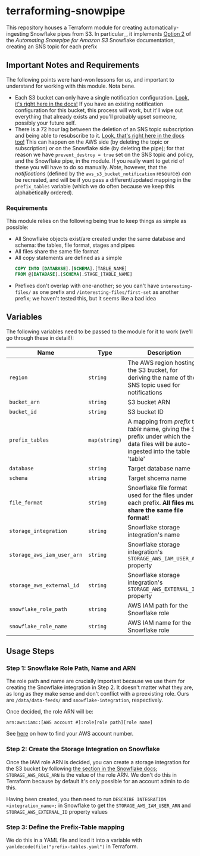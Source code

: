 # terraforming-snowpipe

This repository houses a Terraform module for creating automatically-ingesting Snowflake
pipes from S3. In particular_, it implements [Option 2](https://docs.snowflake.com/en/user-guide/data-load-snowpipe-auto-s3.html#option-2-configuring-amazon-sns-to-automate-snowpipe-using-sqs-notifications)
of the _Automating Snowpipe for Amazon S3_ Snowflake documentation, creating an SNS
topic for each prefix

## Important Notes and Requirements

The following points were hard-won lessons for us, and important to understand for working with this
module. Nota bene.

- Each S3 bucket can only have a single notification configuration.
  [Look, it's right here in the docs!](https://registry.terraform.io/providers/hashicorp/aws/latest/docs/resources/s3_bucket_notification)
  If you have an existing notification configuration for this bucket, this process will work, but
  it'll wipe out everything that already exists and you'll probably upset someone, possibly your
  future self.
- There is a 72 hour lag between the deletion of an SNS topic subscription and being able to
  resubscribe to it.
  [Look, that's right here in the docs too!](https://docs.snowflake.com/en/user-guide/data-load-snowpipe-ts.html#snowpipe-stops-loading-files-after-amazon-sns-topic-subscription-is-deleted)
  This can happen on the AWS side (by deleting the topic or subscription) _or_ on the Snowflake side
  (by deleting the pipe); for that reason we have `prevent_destroy = true` set on the SNS topic
  and policy, and the Snowflake pipe, in the module. If you really want to get rid of these you
  will have to do so manually. *Note*, however, that the _notifications_ (defined by the
  `aws_s3_bucket_notification` resource) _can_ be recreated, and will be if you pass a
  different/updated mapping in the `prefix_tables` variable (which we do often because we keep this
  alphabetically ordered).


### Requirements

This module relies on the following being true to keep things as simple as possible:

- All Snowflake objects exist/are created under the same database and schema: the tables,
  file format, stages and pipes
- All files share the same file format
- All copy statements are defined as a simple
  ```sql
  COPY INTO [DATABASE].[SCHEMA].[TABLE_NAME]
  FROM @[DATABASE].[SCHEMA].STAGE_[TABLE_NAME]
  ```
- Prefixes don't overlap with one-another; so you can't have `interesting-files/` as one prefix
  and `/interesting-files/first-set` as another prefix; we haven't tested this, but it seems like a
  bad idea


## Variables

The following variables need to be passed to the module for it to work (we'll go through these in detail!):

| Name                             | Type          | Description                                                                                                                           |
|----------------------------------|---------------|---------------------------------------------------------------------------------------------------------------------------------------|
| `region`                         | `string`      | The AWS region hosting the S3 bucket, for deriving the name of the SNS topic used for notifications                                   |
| `bucket_arn`                     | `string`      | S3 bucket ARN                                                                                                                         |
| `bucket_id`                      | `string`      | S3 bucket ID                                                                                                                          |
| `prefix_tables`                  | `map(string)` | A mapping from *prefix* to *table* name, giving the S3 prefix under which the data files will be auto-ingested into the table 'table' |
| `database`                       | `string`      | Target database name                                                                                                                  |
| `schema`                         | `string`      | Target shcema name                                                                                                                    |
| `file_format`                    | `string`      | Snowflake file format used for the files under each prefix. **All files _must_ share the same file format!**                          |
| `storage_integration`            | `string`      | Snowflake storage integration's name                                                                                                  |
| `storage_aws_iam_user_arn`       | `string`      | Snowflake storage integration's `STORAGE_AWS_IAM_USER_ARN` property                                                                   |
| `storage_aws_external_id`        | `string`      | Snowflake storage integration's `STORAGE_AWS_EXTERNAL_ID` property                                                                    |
| `snowflake_role_path`            | `string`      | AWS IAM path for the Snowflake role                                                                                                   |
| `snowflake_role_name`            | `string`      | AWS IAM name for the Snowflake role                                                                                                   |


## Usage Steps

### Step 1: Snowflake Role Path, Name and ARN

The role path and name are crucially important because we use them for creating the Snowflake
integration in Step 2. It doesn't matter what they are, as long as they make sense and don't
conflict with a preexisting role. Ours are `/data/data-feeds/` and `snowflake-integration`,
respectively.

Once decided, the role ARN will be:

`arn:aws:iam::[AWS account #]:role[role path][role name]`

See [here](https://docs.aws.amazon.com/IAM/latest/UserGuide/console_account-alias.html) on how to
find your AWS account number.

### Step 2: Create the Storage Integration on Snowflake

Once the IAM role ARN is decided, you can create a storage integration for the S3 bucket by
following [the section in the Snowflake docs](https://docs.snowflake.com/en/user-guide/data-load-snowpipe-auto-s3.html#step-3-create-a-cloud-storage-integration-in-snowflake);
`STORAGE_AWS_ROLE_ARN` is the value of the role ARN. We don't do this in Terraform because by
default it's only possible for an account admin to do this.

Having been created, you then need to run `DESCRIBE INTEGRATION <integration_name>;` in Snowflake
to get the `STORAGE_AWS_IAM_USER_ARN` and `STORAGE_AWS_EXTERNAL_ID` property values

### Step 3: Define the Prefix-Table mapping

We do this in a YAML file and load it into a variable with `yamldecode(file("prefix-tables.yaml")`
in Terraform.
